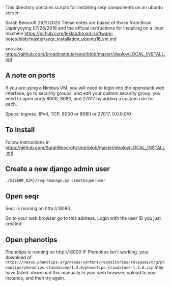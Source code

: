 This directory contains scripts for installing seqr components on an ubuntu  server

Sarah Beecroft 29/2/2020
These notes are based of those from Brian Uapinyoying 07/26/2018 and the official instructions for installing on a linux machine https://github.com/leklab/broad-software-notes/blob/master/seqr_installation_ubuntu16_vm.md 

see also https://github.com/broadinstitute/seqr/blob/master/deploy/LOCAL_INSTALL.md
## A note on ports
If you are using a Nimbus VM, you will need to login into the openstack web interface, go to security groups, and edit your custom security group. you need to open ports 8000, 8080, and 27017 by adding a custom rule for each. 

Specs: ingress, IPv4, TCP, 8000 or 8080 or 27017, 0.0.0.0/0 

## To install

Follow instructions in https://github.com/SarahBeecroft/seqr/blob/master/deploy/LOCAL_INSTALL.md

## Create a new django admin user

    ./${SEQR_DIR}/seqr/manage.py createsuperuser

## Open seqr
Seqr is running on http://<yourIP>:8080

Go to your web browser go to this address. Login with the user ID you just created

## Open phenotips

Phenotips is running on http://<yourIP>:8000
    IF Phenotips isn't working, your download of `https://nexus.phenotips.org/nexus/content/repositories/releases/org/phenotips/phenotips-standalone/1.2.6/phenotips-standalone-1.2.6.zip` may have failed. download this manually in your web browser, upload to your instance, and then try again.

